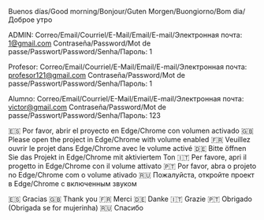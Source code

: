 Buenos días/Good morning/Bonjour/Guten Morgen/Buongiorno/Bom dia/Доброе утро

ADMIN:
Correo/Email/Courriel/E-Mail/Email/E-mail/Электронная почта:
1@gmail.com
Contraseña/Password/Mot de passe/Passwort/Password/Senha/Пароль:
1

Profesor:
Correo/Email/Courriel/E-Mail/Email/E-mail/Электронная почта:
profesor121@gmail.com
Contraseña/Password/Mot de passe/Passwort/Password/Senha/Пароль:
1

Alumno:
Correo/Email/Courriel/E-Mail/Email/E-mail/Электронная почта:
victor@gmail.com
Contraseña/Password/Mot de passe/Passwort/Password/Senha/Пароль:
123

🇪🇸 Por favor, abrir el proyecto en Edge/Chrome con volumen activado
🇬🇧 Please open the project in Edge/Chrome with volume enabled
🇫🇷 Veuillez ouvrir le projet dans Edge/Chrome avec le volume activé
🇩🇪 Bitte öffnen Sie das Projekt in Edge/Chrome mit aktiviertem Ton
🇮🇹 Per favore, apri il progetto in Edge/Chrome con il volume attivato
🇵🇹 Por favor, abra o projeto no Edge/Chrome com o volume ativado
🇷🇺 Пожалуйста, откройте проект в Edge/Chrome с включенным звуком

🇪🇸 Gracias
🇬🇧 Thank you
🇫🇷 Merci
🇩🇪 Danke
🇮🇹 Grazie
🇵🇹 Obrigado (Obrigada se for mujerinha)
🇷🇺 Спасибо